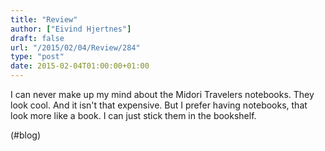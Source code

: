 ```yaml
---
title: "Review"
author: ["Eivind Hjertnes"]
draft: false
url: "/2015/02/04/Review/284"
type: "post"
date: 2015-02-04T01:00:00+01:00
---
```


I can never make up my mind about the Midori Travelers notebooks. They
look cool. And it isn't that expensive. But I prefer having notebooks,
that look more like a book. I can just stick them in the bookshelf.

(#blog)
